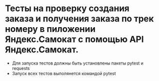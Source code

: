 # Тесты на проверку создания заказа и получения заказа по трек номеру в пиложении Яндекс.Самокат с помощью API Яндекс.Самокат.
- Для запуска тестов должны быть установлены пакеты pytest и requests
- Запуск всех тестов выполянется командой pytest